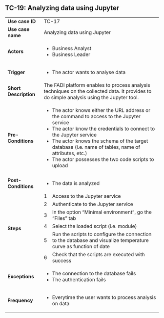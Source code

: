 ## TC-19: Analyzing data using Jupyter


<table>
  <tr>
   <td><strong>Use case ID</strong>
   </td>
   <td colspan="2" >TC-17
   </td>
  </tr>
  <tr>
   <td><strong>Use case name</strong>
   </td>
   <td colspan="2" >Analyzing data using Jupyter
   </td>
  </tr>
  <tr>
   <td><strong>Actors</strong>
   </td>
   <td colspan="2" >
<ul>

<li>Business Analyst 

<li>Business Leader
</li>
</ul>
   </td>
  </tr>
  <tr>
   <td><strong>Trigger</strong>
   </td>
   <td colspan="2" >
<ul>

<li>The actor wants to analyse data
</li>
</ul>
   </td>
  </tr>
  <tr>
   <td><strong>Short Description</strong>
   </td>
   <td colspan="2" >The FADI platform enables to process analysis techniques on the collected data. It provides to do simple analysis using the Jupyter tool. 
   </td>
  </tr>
  <tr>
   <td><strong>Pre-Conditions</strong>
   </td>
   <td colspan="2" >
<ul>

<li>The actor knows either the URL address or the command to access to the Jupyter service

<li>The actor know the credentials to connect to the Jupyter service

<li>The actor knows the schema of the target database (i.e. name of tables, name of attributes, etc.) 

<li>The actor possesses the two code scripts to upload
</li>
</ul>
   </td>
  </tr>
  <tr>
   <td><strong>Post-Conditions</strong>
   </td>
   <td colspan="2" >
<ul>

<li>The data is analyzed
</li>
</ul>
   </td>
  </tr>
  <tr>
   <td rowspan="6" ><strong>Steps</strong>
   </td>
   <td>1
   </td>
   <td>Access to the Jupyter service
   </td>
  </tr>
  <tr>
   <td>2
   </td>
   <td>Authenticate to the Jupyter service
   </td>
  </tr>
  <tr>
   <td>3
   </td>
   <td>In the option “Minimal environment”, go the “Files” tab
   </td>
  </tr>
  <tr>
   <td>4
   </td>
   <td>Select the loaded script (i.e. module)
   </td>
  </tr>
  <tr>
   <td>5
   </td>
   <td>Run the scripts to configure the connection to the database and visualize temperature curve as function of date
   </td>
  </tr>
  <tr>
   <td>6
   </td>
   <td>Check that the scripts are executed with success
   </td>
  </tr>
  <tr>
   <td><strong>Exceptions</strong>
   </td>
   <td colspan="2" >
<ul>

<li>The connection to the database fails

<li>The authentication fails
</li>
</ul>
   </td>
  </tr>
  <tr>
   <td><strong>Frequency</strong>
   </td>
   <td colspan="2" >
<ul>

<li>Everytime the user wants to process analysis on data
</li>
</ul>
   </td>
  </tr>
</table>